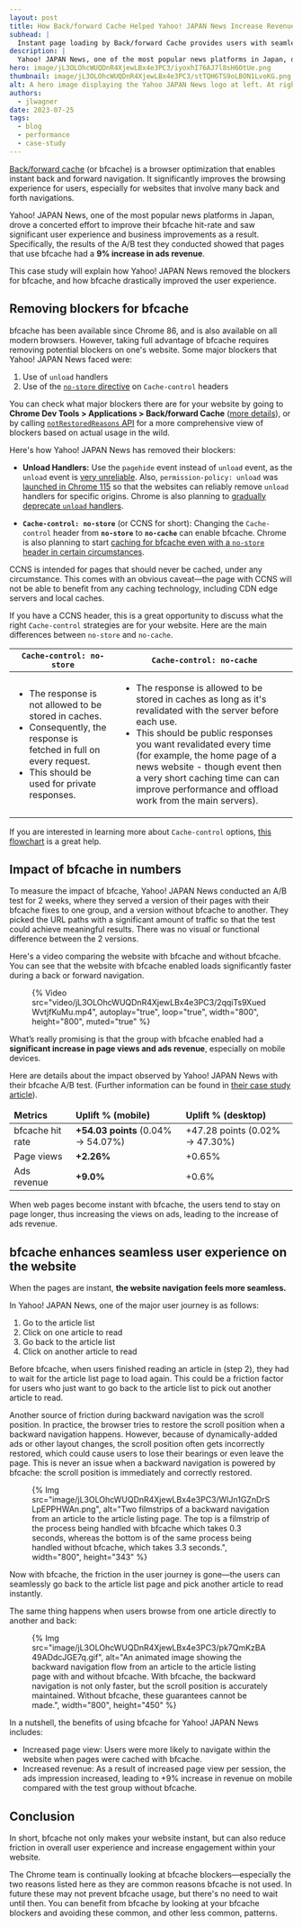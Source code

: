 ```yaml
---
layout: post
title: How Back/forward Cache Helped Yahoo! JAPAN News Increase Revenue by 9% on Mobile
subhead: |
  Instant page loading by Back/forward Cache provides users with seamless experience
description: |
  Yahoo! JAPAN News, one of the most popular news platforms in Japan, drove a concerted effort to improve their bfcache hit-rate and saw significant user experience and business improvements as a result. Specifically, the results of the A/B test they conducted showed that pages that use bfcache had a 9% increase in ads revenue.
hero: image/jL3OLOhcWUQDnR4XjewLBx4e3PC3/iyoxhI76AJ7l8sH6OtUe.png
thumbnail: image/jL3OLOhcWUQDnR4XjewLBx4e3PC3/stTQH6TS9oLBON1LvoKG.png
alt: A hero image displaying the Yahoo JAPAN News logo at left. At right is a comparison of two filmstrips showing the benefits of bfcache (page loads in 0.3 seconds) versus without (page loads in 3.3 seconds).
authors:
  - jlwagner
date: 2023-07-25
tags:
  - blog
  - performance
  - case-study
---
```


[Back/forward cache](/bfcache/) (or bfcache) is a browser optimization that enables instant back and forward navigation. It significantly improves the browsing experience for users, especially for websites that involve many back and forth navigations.

Yahoo! JAPAN News, one of the most popular news platforms in Japan, drove a concerted effort to improve their bfcache hit-rate and saw significant user experience and business improvements as a result. Specifically, the results of the A/B test they conducted showed that pages that use bfcache had a **9% increase in ads revenue**.

This case study will explain how Yahoo! JAPAN News removed the blockers for bfcache, and how bfcache drastically improved the user experience.

## Removing blockers for bfcache

bfcache has been available since Chrome 86, and is also available on all modern browsers. However, taking full advantage of bfcache requires removing potential blockers on one's website. Some major blockers that Yahoo! JAPAN News faced were:

1. Use of `unload` handlers
2. Use of the [`no-store` directive](https://developer.mozilla.org/docs/Web/HTTP/Headers/Cache-Control#no-store) on `Cache-control` headers

You can check what major blockers there are for your website by going to **Chrome Dev Tools > Applications > Back/forward Cache** ([more details](/bfcache/#test-to-ensure-your-pages-are-cacheable)), or by calling [`notRestoredReasons` API](https://developer.chrome.com/docs/web-platform/bfcache-notrestoredreasons/) for a more comprehensive view of blockers based on actual usage in the wild.

Here's how Yahoo! JAPAN News has removed their blockers:

- **Unload Handlers:** Use the `pagehide` event instead of `unload` event, as the `unload` event is [very unreliable](/bfcache/#never-use-the-unload-event). Also, `permission-policy: unload` was [launched in Chrome 115](https://chromestatus.com/feature/5579556305502208) so that the websites can reliably remove `unload` handlers for specific origins. Chrome is also planning to [gradually deprecate `unload` handlers](https://github.com/fergald/docs/blob/master/explainers/permissions-policy-deprecate-unload.md#logistics-of-deprecation).  
  
- **`Cache-control: no-store`** (or CCNS for short): Changing the `Cache-control` header from **`no-store`** to **`no-cache`** can enable bfcache. Chrome is also planning to start [caching for bfcache even with a `no-store` header in certain circumstances](https://chromestatus.com/feature/6705326844805120).

CCNS is intended for pages that should never be cached, under any circumstance. This comes with an obvious caveat—the page with CCNS will not be able to benefit from any caching technology, including CDN edge servers and local caches.

If you have a CCNS header, this is a great opportunity to discuss what the right `Cache-control` strategies are for your website. Here are the main differences between `no-store` and `no-cache`.

<div class="table-wrapper scrollbar">
  <table>
    <thead>
      <tr>
        <th><code>Cache-control: <strong>no-store</strong></code></th>
        <th><code>Cache-control: <strong>no-cache</strong></code></th>
      </tr>
    </thead>
    <tbody>
      <tr>
        <td>
          <ul>
            <li>The response is not allowed to be stored in caches.</li>
            <li>Consequently, the response is fetched in full on every request.</li>
            <li>This should be used for private responses.</li>
          </ul>
        </td>
        <td>
          <ul>
            <li>The response is allowed to be stored in caches as long as it's revalidated with the server before each use.</li>
            <li>This should be public responses you want revalidated every time (for example, the home page of a news website - though event then a very short caching time can can improve performance and offload work from the main servers).</li>
          </ul>
        </td>
      </tr>
    </tbody>
  </table>
</div>

If you are interested in learning more about `Cache-control` options, [this flowchart](/http-cache/?hl=en#flowchart) is a great help.

## Impact of bfcache in numbers

To measure the impact of bfcache, Yahoo! JAPAN News conducted an A/B test for 2 weeks, where they served a version of their pages with their bfcache fixes to one group, and a version without bfcache to another. They picked the URL paths with a significant amount of traffic so that the test could achieve meaningful results. There was no visual or functional difference between the 2 versions.

Here's a video comparing the website with bfcache and without bfcache. You can see that the website with bfcache enabled loads significantly faster during a back or forward navigation.

<figure>
  {% Video src="video/jL3OLOhcWUQDnR4XjewLBx4e3PC3/2qqiTs9XuedWvtjfKuMu.mp4", autoplay="true", loop="true", width="800", height="800", muted="true" %}
</figure>

What’s really promising is that the group with bfcache enabled had a **significant increase in page views and ads revenue**, especially on mobile devices.

Here are details about the impact observed by Yahoo! JAPAN News with their bfcache A/B test. (Further information can be found in [their case study article](https://techblog.yahoo.co.jp/entry/2023072430429932/)).

<div class="table-wrapper scrollbar">
  <table>
    <thead>
      <td>
        <strong>Metrics</strong>
      </td>
      <td>
        <strong>Uplift % (mobile)</strong>
      </td>
      <td>
        <strong>Uplift % (desktop)</strong>
      </td>
    </thead>
    <tbody>
      <tr>
        <td>bfcache hit rate</td>
        <td>
          <strong>+54.03 points</strong> (0.04% → 54.07%)
        </td>
        <td>+47.28 points (0.02% → 47.30%)</td>
      </tr>
      <tr>
        <td>Page views</td>
        <td>
          <strong>+2.26%</strong>
        </td>
        <td>+0.65%</td>
      </tr>
      <tr>
        <td>Ads revenue</td>
        <td>
          <strong>+9.0%</strong>
        </td>
        <td>+0.6%</td>
      </tr>
    </tbody>
  </table>
</div>

When web pages become instant with bfcache, the users tend to stay on page longer, thus increasing the views on ads, leading to the increase of ads revenue.

## bfcache enhances seamless user experience on the website

When the pages are instant, **the website navigation feels more seamless.**

In Yahoo! JAPAN News, one of the major user journey is as follows:

1. Go to the article list
2. Click on one article to read
3. Go back to the article list
4. Click on another article to read

Before bfcache, when users finished reading an article in (step 2), they had to wait for the article list page to load again. This could be a friction factor for users who just want to go back to the article list to pick out another article to read.

Another source of friction during backward navigation was the scroll position. In practice, the browser tries to restore the scroll position when a backward navigation happens. However, because of dynamically-added ads or other layout changes, the scroll position often gets incorrectly restored, which could cause users to lose their bearings or even leave the page. This is never an issue when a backward navigation is powered by bfcache: the scroll position is immediately and correctly restored.

<figure>
  {% Img src="image/jL3OLOhcWUQDnR4XjewLBx4e3PC3/WlJn1GZnDrSLpEPPHWAn.png", alt="Two filmstrips of a backward navigation from an article to the article listing page. The top is a filmstrip of the process being handled with bfcache which takes 0.3 seconds, whereas the bottom is of the same process being handled without bfcache, which takes 3.3 seconds.", width="800", height="343" %}
</figure>

Now with bfcache, the friction in the user journey is gone—the users can seamlessly go back to the article list page and pick another article to read instantly.

The same thing happens when users browse from one article directly to another and back:

<figure>
  {% Img src="image/jL3OLOhcWUQDnR4XjewLBx4e3PC3/pk7QmKzBA49ADdcJGE7q.gif", alt="An animated image showing the backward navigation flow from an article to the article listing page with and without bfcache. With bfcache, the backward navigation is not only faster, but the scroll position is accurately maintained. Without bfcache, these guarantees cannot be made.", width="800", height="450" %}
</figure>

In a nutshell, the benefits of using bfcache for Yahoo! JAPAN News includes:

- Increased page view: Users were more likely to navigate within the website when pages were cached with bfcache.
- Increased revenue: As a result of increased page view per session, the ads impression increased, leading to +9% increase in revenue on mobile compared with the test group without bfcache.

## Conclusion

In short, bfcache not only makes your website instant, but can also reduce friction in overall user experience and increase engagement within your website.

The Chrome team is continually looking at bfcache blockers—especially the two reasons listed here as they are common reasons bfcache is not used. In future these may not prevent bfcache usage, but there's no need to wait until then. You can benefit from bfcache by looking at your bfcache blockers and avoiding these common, and other less common, patterns.
